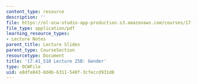 ```yaml
---
content_type: resource
description: ''
file: https://ol-ocw-studio-app-production.s3.amazonaws.com/courses/17-41-introduction-to-international-relations-spring-2018/e8dfe8438d4b6311540f3cfeccd931d8_MIT17_41S18_lec25b.pdf
file_type: application/pdf
learning_resource_types:
- Lecture Notes
parent_title: Lecture Slides
parent_type: CourseSection
resourcetype: Document
title: '17.41_S18 Lecture 25B: Gender'
type: OCWFile
uid: e8dfe843-8d4b-6311-540f-3cfeccd931d8
---
```

